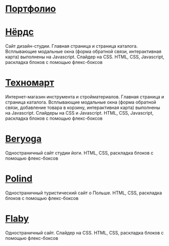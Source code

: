 # [Портфолио](https://irinaromanova.github.io/)

# [Нёрдс](https://irinaromanova.github.io/nerds/index.html)
Сайт дизайн-студии. Главная страница и страница каталога. Всплывающие модальные окна (форма обратной связи, интерактивная карта) выполнены на Javascript. Слайдер на CSS.
HTML, CSS, Javascript, раскладка блоков с помощью флекс-боксов

# [Техномарт](https://irinaromanova.github.io/technomart/index.html)
Интернет-магазин инструмента и стройматериалов. Главная страница и страница каталога. Всплывающие модальные окна (форма обратной связи, добавление товара в корзину, интерактивная карта) выполнены на Javascript. Слайдеры на CSS и Javascript.
HTML, CSS, Javascript, раскладка блоков с помощью флекс-боксов

# [Beryoga](https://irinaromanova.github.io/beryoga/index.html)
Одностраничный сайт студии йоги.
HTML, CSS, раскладка блоков с помощью флекс-боксов

# [Polind](https://irinaromanova.github.io/polind/index.html)
Одностраничный туристический сайт о Польше.
HTML, CSS, раскладка блоков с помощью флекс-боксов

# [Flaby](https://irinaromanova.github.io/flaby/index.html)
Одностраничный сайт. Слайдер на CSS.
HTML, CSS, раскладка блоков с помощью флекс-боксов
